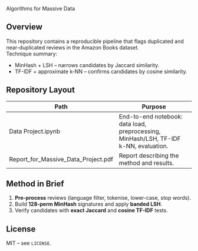Algorithms for Massive Data 

## Overview
This repository contains a reproducible pipeline that flags duplicated and near-duplicated reviews in the Amazon Books dataset.  
Technique summary:

* MinHash + LSH – narrows candidates by Jaccard similarity.  
* TF-IDF + approximate k-NN – confirms candidates by cosine similarity.

## Repository Layout
| Path | Purpose |
|------|---------|
| Data Project.ipynb | End-to-end notebook: data load, preprocessing, MinHash/LSH, TF-IDF k-NN, evaluation. |
| Report_for_Massive_Data_Project.pdf | Report describing the method and results. |

## Method in Brief

1. **Pre-process** reviews (language filter, tokenise, lower-case, stop words).
2. Build **128-perm MinHash** signatures and apply **banded LSH**.
3. Verify candidates with **exact Jaccard** and **cosine TF-IDF** tests.

## License

MIT – see `LICENSE`.
